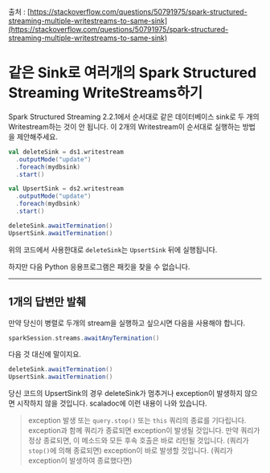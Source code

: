 출처 : [https://stackoverflow.com/questions/50791975/spark-structured-streaming-multiple-writestreams-to-same-sink](https://stackoverflow.com/questions/50791975/spark-structured-streaming-multiple-writestreams-to-same-sink)

# 같은 Sink로 여러개의 Spark Structured Streaming WriteStreams하기

Spark Structured Streaming 2.2.1에서 순서대로 같은 데이터베이스 sink로 두 개의 Writestream하는 것이 안 됩니다. 이 2개의 Writestream이 순서대로 실행하는 방법을 제안해주세요.

```scala
val deleteSink = ds1.writestream
  .outputMode("update")
  .foreach(mydbsink)
  .start()

val UpsertSink = ds2.writestream
  .outputMode("update")
  .foreach(mydbsink)
  .start()

deleteSink.awaitTermination()
UpsertSink.awaitTermination()
```

위의 코드에서 사용한대로 `deleteSink`는 `UpsertSink` 뒤에 실행됩니다.

하지만 다음 Python 응용프로그램은 패킷을 찾을 수 없습니다.

---

## 1개의 답변만 발췌

만약 당신이 병렬로 두개의 stream을 실행하고 싶으시면 다음을 사용해야 합니다.

```scala
sparkSession.streams.awaitAnyTermination()
```

다음 것 대신에 말이지요.

```scala
deleteSink.awaitTermination()
UpsertSink.awaitTermination()
```

당신 코드의 UpsertSink의 경우 deleteSink가 멈추거나 exception이 발생하지 않으면 시작하지 않을 것입니다. scaladoc에 이런 내용이 나와 있습니다.

> exception 발생 또는 `query.stop()` 또는 `this` 쿼리의 종료를 기다립니다. exception과 함께 쿼리가 종료되면 exception이 발생될 것입니다. 만약 쿼리가 정상 종료되면,  이 메소드와 모든 후속 호출은 바로 리턴될 것입니다. (쿼리가 `stop()`에 의해 종료되면) exception이 바로 발생할 것입니다. (쿼리가 exception이 발생하여 종료했다면) 
